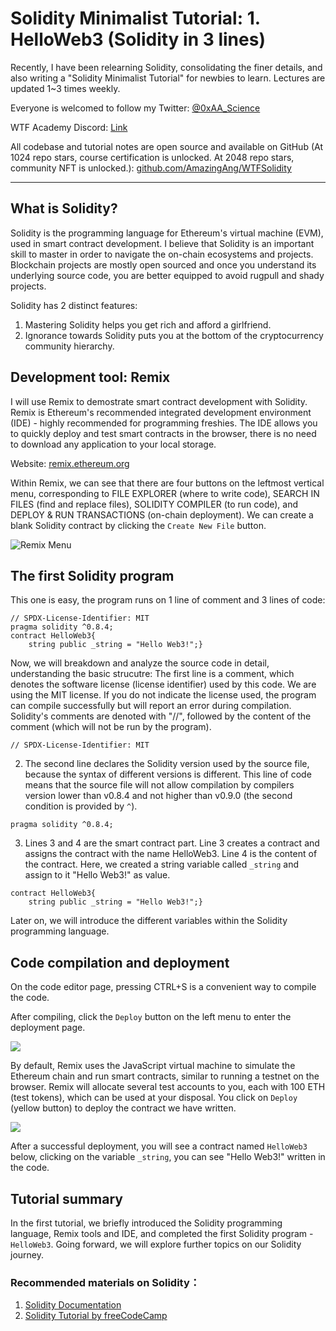 # Solidity Minimalist Tutorial: 1. HelloWeb3 (Solidity in 3 lines)

Recently, I have been relearning Solidity, consolidating the finer details, and also writing a "Solidity Minimalist Tutorial" for newbies to learn. Lectures are updated 1~3 times weekly. 

Everyone is welcomed to follow my Twitter: [@0xAA_Science](https://twitter.com/0xAA_Science)

WTF Academy Discord: [Link](https://discord.gg/5akcruXrsk)

All codebase and tutorial notes are open source and available on GitHub (At 1024 repo stars, course certification is unlocked. At 2048 repo stars, community NFT is unlocked.): [github.com/AmazingAng/WTFSolidity](https://github.com/AmazingAng/WTFSolidity)

-----

## What is Solidity?

Solidity is the programming language for Ethereum's virtual machine (EVM), used in smart contract development. I believe that Solidity is an important skill to master in order to navigate the on-chain ecosystems and projects. Blockchain projects are mostly open sourced and once you understand its underlying source code, you are better equipped to avoid rugpull and shady projects. 

Solidity has 2 distinct features:

1. Mastering Solidity helps you get rich and afford a girlfriend.
2. Ignorance towards Solidity puts you at the bottom of the cryptocurrency community hierarchy.

## Development tool: Remix

I will use Remix to demostrate smart contract development with Solidity. Remix is Ethereum's recommended integrated development environment (IDE) - highly recommended for programming freshies. The IDE allows you to quickly deploy and test smart contracts in the browser, there is no need to download any application to your local storage. 

Website: [remix.ethereum.org](https://remix.ethereum.org)

Within Remix, we can see that there are four buttons on the leftmost vertical menu, corresponding to FILE EXPLORER (where to write code), SEARCH IN FILES (find and replace files), SOLIDITY COMPILER (to run code), and DEPLOY & RUN TRANSACTIONS (on-chain deployment). We can create a blank Solidity contract by clicking the `Create New File` button.

   ![Remix Menu](./img/1-1.png)

## The first Solidity program

This one is easy, the program runs on 1 line of comment and 3 lines of code:

```solidity
// SPDX-License-Identifier: MIT
pragma solidity ^0.8.4;
contract HelloWeb3{
    string public _string = "Hello Web3!";}
```

Now, we will breakdown and analyze the source code in detail, understanding the basic strucutre: 
The first line is a comment, which denotes the software license (license identifier) used by this code. We are using the MIT license. If you do not indicate the license used, the program can compile successfully but will report an error during compilation. Solidity's comments are denoted with "//", followed by the content of the comment (which will not be run by the program).

```solidity
// SPDX-License-Identifier: MIT
```

2. The second line declares the Solidity version used by the source file, because the syntax of different versions is different. This line of code means that the source file will not allow compilation by compilers version lower than v0.8.4 and not higher than v0.9.0 (the second condition is provided by `^`).

```solidity
pragma solidity ^0.8.4;
```
    
3. Lines 3 and 4 are the smart contract part. Line 3 creates a contract and assigns the contract with the name HelloWeb3. Line 4 is the content of the contract. Here, we created a string variable called `_string` and assign to it "Hello Web3!" as value.

```solidity
contract HelloWeb3{
    string public _string = "Hello Web3!";}
```
Later on, we will introduce the different variables within the Solidity programming language.

## Code compilation and deployment

On the code editor page, pressing CTRL+S is a convenient way to compile the code.

After compiling, click the `Deploy` button on the left menu to enter the deployment page.

   ![](./img/1-2.png)

By default, Remix uses the JavaScript virtual machine to simulate the Ethereum chain and run smart contracts, similar to running a testnet on the browser. Remix will allocate several test accounts to you, each with 100 ETH (test tokens), which can be used at your disposal. You click on `Deploy` (yellow button) to deploy the contract we have written.

   ![](./img/1-3.png)

After a successful deployment, you will see a contract named `HelloWeb3` below, clicking on the variable `_string`, you can see "Hello Web3!" written in the code.

## Tutorial summary

In the first tutorial, we briefly introduced the Solidity programming language, Remix tools and IDE, and completed the first Solidity program - `HelloWeb3`. Going forward, we will explore further topics on our Solidity journey.

### Recommended materials on Solidity：

1. [Solidity Documentation](https://docs.soliditylang.org/en/latest/)
2. [Solidity Tutorial by freeCodeCamp](https://www.youtube.com/watch?v=ipwxYa-F1uY)
